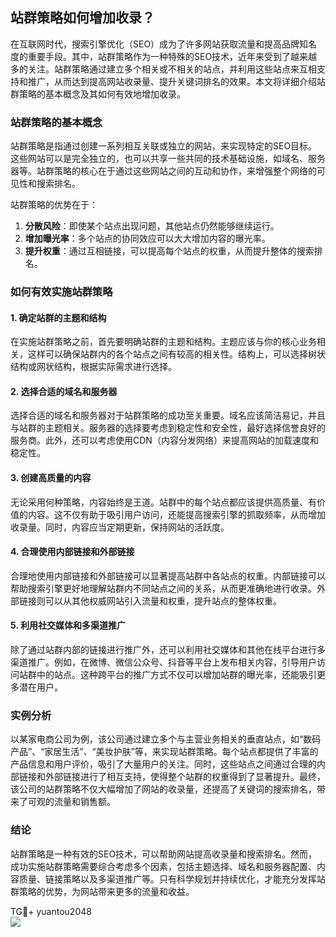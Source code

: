 ## 站群策略如何增加收录？

在互联网时代，搜索引擎优化（SEO）成为了许多网站获取流量和提高品牌知名度的重要手段。其中，站群策略作为一种特殊的SEO技术，近年来受到了越来越多的关注。站群策略通过建立多个相关或不相关的站点，并利用这些站点来互相支持和推广，从而达到提高网站收录量、提升关键词排名的效果。本文将详细介绍站群策略的基本概念及其如何有效地增加收录。

### 站群策略的基本概念

站群策略是指通过创建一系列相互关联或独立的网站，来实现特定的SEO目标。这些网站可以是完全独立的，也可以共享一些共同的技术基础设施，如域名、服务器等。站群策略的核心在于通过这些网站之间的互动和协作，来增强整个网络的可见性和搜索排名。

站群策略的优势在于：
1. **分散风险**：即使某个站点出现问题，其他站点仍然能够继续运行。
2. **增加曝光率**：多个站点的协同效应可以大大增加内容的曝光率。
3. **提升权重**：通过互相链接，可以提高每个站点的权重，从而提升整体的搜索排名。

### 如何有效实施站群策略

#### 1. 确定站群的主题和结构

在实施站群策略之前，首先要明确站群的主题和结构。主题应该与你的核心业务相关，这样可以确保站群内的各个站点之间有较高的相关性。结构上，可以选择树状结构或网状结构，根据实际需求进行选择。

#### 2. 选择合适的域名和服务器

选择合适的域名和服务器对于站群策略的成功至关重要。域名应该简洁易记，并且与站群的主题相关。服务器的选择要考虑到稳定性和安全性，最好选择信誉良好的服务商。此外，还可以考虑使用CDN（内容分发网络）来提高网站的加载速度和稳定性。

#### 3. 创建高质量的内容

无论采用何种策略，内容始终是王道。站群中的每个站点都应该提供高质量、有价值的内容。这不仅有助于吸引用户访问，还能提高搜索引擎的抓取频率，从而增加收录量。同时，内容应当定期更新，保持网站的活跃度。

#### 4. 合理使用内部链接和外部链接

合理地使用内部链接和外部链接可以显著提高站群中各站点的权重。内部链接可以帮助搜索引擎更好地理解站群内不同站点之间的关系，从而更准确地进行收录。外部链接则可以从其他权威网站引入流量和权重，提升站点的整体权重。

#### 5. 利用社交媒体和多渠道推广

除了通过站群内部的链接进行推广外，还可以利用社交媒体和其他在线平台进行多渠道推广。例如，在微博、微信公众号、抖音等平台上发布相关内容，引导用户访问站群中的站点。这种跨平台的推广方式不仅可以增加站群的曝光率，还能吸引更多潜在用户。

### 实例分析

以某家电商公司为例，该公司通过建立多个与主营业务相关的垂直站点，如“数码产品”、“家居生活”、“美妆护肤”等，来实现站群策略。每个站点都提供了丰富的产品信息和用户评价，吸引了大量用户的关注。同时，这些站点之间通过合理的内部链接和外部链接进行了相互支持，使得整个站群的权重得到了显著提升。最终，该公司的站群策略不仅大幅增加了网站的收录量，还提高了关键词的搜索排名，带来了可观的流量和销售额。

### 结论

站群策略是一种有效的SEO技术，可以帮助网站提高收录量和搜索排名。然而，成功实施站群策略需要综合考虑多个因素，包括主题选择、域名和服务器配置、内容质量、链接策略以及多渠道推广等。只有科学规划并持续优化，才能充分发挥站群策略的优势，为网站带来更多的流量和收益。

TG💪+ yuantou2048  
![](https://github.com/user-attachments/assets/42a5a4a5-fea9-4a1d-8aa0-73e57e430cca)